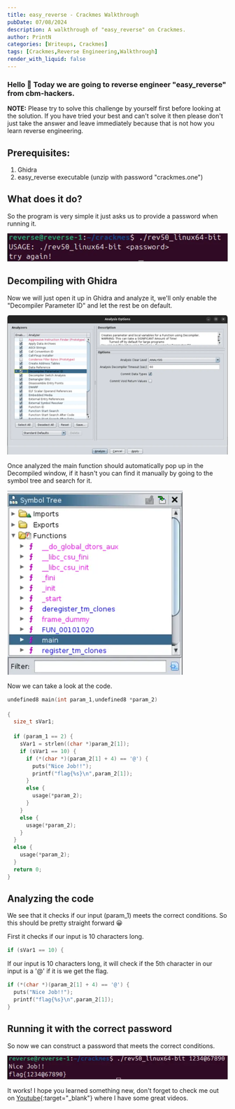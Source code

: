 ```yaml
---
title: easy_reverse - Crackmes Walkthrough
pubDate: 07/08/2024
description: A walkthrough of "easy_reverse" on Crackmes.
author: PrintN
categories: [Writeups, Crackmes]
tags: [Crackmes,Reverse Engineering,Walkthrough]
render_with_liquid: false
---
```

### Hello 👋 Today we are going to reverse engineer "easy_reverse" from cbm-hackers.
**NOTE:** Please try to solve this challenge by yourself first before looking at the solution. If you have tried your best and can't solve it then please don't just take the answer and leave immediately because that is not how you learn reverse engineering. 


## Prerequisites:
1. Ghidra
2. easy_reverse executable (unzip with password "crackmes.one")


## What does it do?
So the program is very simple it just asks us to provide a password when running it.

<img src="assets/blog/easy_reverse-crackmes/1.webp" alt="Screenshot 1" />


## Decompiling with Ghidra
Now we will just open it up in Ghidra and analyze it, we'll only enable the "Decompiler Parameter ID" and let the rest be on default.

<img src="assets/blog/easy_reverse-crackmes/2.webp" alt="Screenshot 2" />

Once analyzed the main function should automatically pop up in the Decompiled window, if it hasn't you can find it manually by going to the symbol tree and search for it.

<img src="assets/blog/easy_reverse-crackmes/3.webp" alt="Screenshot 3" />

Now we can take a look at the code.
   
```c
undefined8 main(int param_1,undefined8 *param_2)

{
  size_t sVar1;

  if (param_1 == 2) {
    sVar1 = strlen((char *)param_2[1]);
    if (sVar1 == 10) {
      if (*(char *)(param_2[1] + 4) == '@') {
        puts("Nice Job!!");
        printf("flag{%s}\n",param_2[1]);
      }
      else {
        usage(*param_2);
      }
    }
    else {
      usage(*param_2);
    }
  }
  else {
    usage(*param_2);
  }
  return 0;
}
```


## Analyzing the code
We see that it checks if our input (param_1) meets the correct conditions. So this should be pretty straight forward 😀 

First it checks if our input is 10 characters long.
```c
if (sVar1 == 10) {
```
If our input is 10 characters long, it will check if the 5th character in our input is a '@' if it is we get the flag. 
```c
if (*(char *)(param_2[1] + 4) == '@') {
  puts("Nice Job!!");
  printf("flag{%s}\n",param_2[1]);
}
```


## Running it with the correct password
So now we can construct a password that meets the correct conditions.

<img src="assets/blog/easy_reverse-crackmes/4.webp" alt="Screenshot 4" />


It works! I hope you learned something new, don't forget to check me out on [Youtube](https://youtube.com/@PrintN42){:target="_blank"} where I have some great videos.
